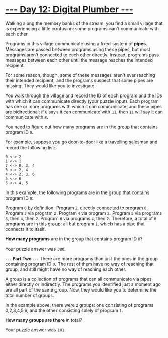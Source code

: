 # [--- Day 12: Digital Plumber ---](http://adventofcode.com/2017/day/12)

Walking along the memory banks of the stream, you find a small village that is experiencing a little confusion: some programs can't communicate with each other.

Programs in this village communicate using a fixed system of **pipes**. Messages are passed between programs using these pipes, but most programs aren't connected to each other directly. Instead, programs pass messages between each other until the message reaches the intended recipient.

For some reason, though, some of these messages aren't ever reaching their intended recipient, and the programs suspect that some pipes are missing. They would like you to investigate.

You walk through the village and record the ID of each program and the IDs with which it can communicate directly (your puzzle input). Each program has one or more programs with which it can communicate, and these pipes are bidirectional; if ``8`` says it can communicate with ``11``, then ``11`` will say it can communicate with ``8``.

You need to figure out how many programs are in the group that contains program ID ``0``.

For example, suppose you go door-to-door like a travelling salesman and record the following list:
```
0 <-> 2
1 <-> 1
2 <-> 0, 3, 4
3 <-> 2, 4
4 <-> 2, 3, 6
5 <-> 6
6 <-> 4, 5
```
In this example, the following programs are in the group that contains program ID ``0``:

Program ``0`` by definition.
Program ``2``, directly connected to program ``0``.
Program ``3`` via program ``2``.
Program ``4`` via program ``2``.
Program ``5`` via programs ``6``, then ``4``, then ``2``.
Program ``6`` via programs ``4``, then ``2``.
Therefore, a total of ``6`` programs are in this group; all but program ``1``, which has a pipe that connects it to itself.

**How many programs** are in the group that contains program ID ``0``?

Your puzzle answer was ``380``.

**--- Part Two ---**
There are more programs than just the ones in the group containing program ID ``0``. The rest of them have no way of reaching that group, and still might have no way of reaching each other.

A group is a collection of programs that can all communicate via pipes either directly or indirectly. The programs you identified just a moment ago are all part of the same group. Now, they would like you to determine the total number of groups.

In the example above, there were ``2`` groups: one consisting of programs 0,2,3,4,5,6, and the other consisting solely of program ``1``.

**How many groups are there** in total?

Your puzzle answer was ``181``.
